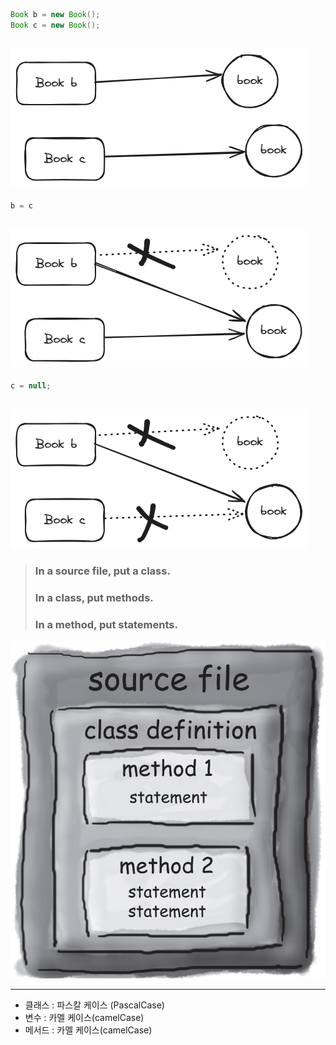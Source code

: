 ```java
Book b = new Book();
Book c = new Book();
```
![](../static/Drawing%202024-03-27%2011.55.08.excalidraw.png)
---
```java
b = c
```
![](../static/Drawing%202024-03-27%2012.07.38.excalidraw.png)
---
```java
c = null;
```
![](../static/Drawing%202024-03-27%2012.09.00.excalidraw.png)
---
> ### In a source file, put a class.
> ### In a class, put methods.
> ### In a method, put statements.



![](../static/Pasted%20image%2020240327123504.png)

---

* 클래스 : 파스칼 케이스 (PascalCase)
* 변수 : 카멜 케이스(camelCase)
*  메서드 : 카멜 케이스(camelCase)

